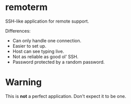 # remoterm

SSH-like application for remote support.

Differences:
 - Can only handle one connection.
 - Easier to set up.
 - Host can see typing live.
 - Not as reliable as good ol' SSH.
 - Password protected by a random password.

# Warning

This is **not** a perfect application. Don't expect it to be one.
